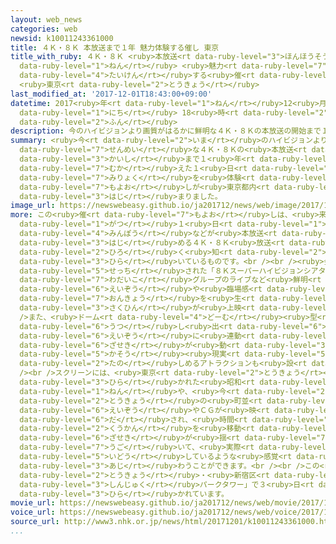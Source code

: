 ```yaml
---
layout: web_news
categories: web
newsid: k10011243361000
title: ４Ｋ・８Ｋ 本放送まで１年 魅力体験する催し 東京
title_with_ruby: ４Ｋ・８Ｋ <ruby>本放送<rt data-ruby-level="3">ほんほうそう</rt></ruby>まで１<ruby>年<rt
  data-ruby-level="1">ねん</rt></ruby> <ruby>魅力<rt data-ruby-level="7">みりょく</rt></ruby><ruby>体験<rt
  data-ruby-level="4">たいけん</rt></ruby>する<ruby>催<rt data-ruby-level="7">もよお</rt></ruby>し
  <ruby>東京<rt data-ruby-level="2">とうきょう</rt></ruby>
last_modified_at: '2017-12-01T18:43:00+09:00'
datetime: 2017<ruby>年<rt data-ruby-level="1">ねん</rt></ruby>12<ruby>月<rt data-ruby-level="1">がつ</rt></ruby>01<ruby>日<rt
  data-ruby-level="1">にち</rt></ruby> 18<ruby>時<rt data-ruby-level="2">じ</rt></ruby>43<ruby>分<rt
  data-ruby-level="2">ふん</rt></ruby>
description: 今のハイビジョンより画質がはるかに鮮明な４Ｋ・８Ｋの本放送の開始まで１年を迎えた１日、その魅力を体験してもらおうという催しが東京都内で始まりました。
summary: <ruby>今<rt data-ruby-level="2">いま</rt></ruby>のハイビジョンより<ruby>画質<rt data-ruby-level="5">がしつ</rt></ruby>がはるかに<ruby>鮮明<rt
  data-ruby-level="7">せんめい</rt></ruby>な４Ｋ・８Ｋの<ruby>本放送<rt data-ruby-level="3">ほんほうそう</rt></ruby>の<ruby>開始<rt
  data-ruby-level="3">かいし</rt></ruby>まで１<ruby>年<rt data-ruby-level="1">ねん</rt></ruby>を<ruby>迎<rt
  data-ruby-level="7">むか</rt></ruby>えた１<ruby>日<rt data-ruby-level="1">にち</rt></ruby>、その<ruby>魅力<rt
  data-ruby-level="7">みりょく</rt></ruby>を<ruby>体験<rt data-ruby-level="4">たいけん</rt></ruby>してもらおうという<ruby>催<rt
  data-ruby-level="7">もよお</rt></ruby>しが<ruby>東京都内<rt data-ruby-level="3">とうきょうとない</rt></ruby>で<ruby>始<rt
  data-ruby-level="3">はじ</rt></ruby>まりました。
image_url: https://newswebeasy.github.io/ja201712/news/web/image/2017/12/01/K10011243361_1712011754_1712011802_01_02.jpg
more: この<ruby>催<rt data-ruby-level="7">もよお</rt></ruby>しは、<ruby>来年<rt data-ruby-level="2">らいねん</rt></ruby>の１２<ruby>月<rt
  data-ruby-level="1">がつ</rt></ruby>１<ruby>日<rt data-ruby-level="1">にち</rt></ruby>にＮＨＫと<ruby>民放<rt
  data-ruby-level="4">みんぽう</rt></ruby>などが<ruby>本放送<rt data-ruby-level="3">ほんほうそう</rt></ruby>を<ruby>始<rt
  data-ruby-level="3">はじ</rt></ruby>める４Ｋ・８Ｋ<ruby>放送<rt data-ruby-level="3">ほうそう</rt></ruby>を<ruby>広<rt
  data-ruby-level="2">ひろ</rt></ruby>く<ruby>知<rt data-ruby-level="2">し</rt></ruby>ってもらおうと、ＮＨＫが<ruby>開<rt
  data-ruby-level="3">ひら</rt></ruby>いているものです。<br /><br /><ruby>会場<rt data-ruby-level="2">かいじょう</rt></ruby>に<ruby>設置<rt
  data-ruby-level="5">せっち</rt></ruby>された「８Ｋスーパーハイビジョンシアター」は３５０インチの<ruby>超巨大<rt data-ruby-level="7">ちょうきょだい</rt></ruby>スクリーンで、<ruby>和太鼓<rt
  data-ruby-level="7">わだいこ</rt></ruby>グループのライブなど<ruby>鮮明<rt data-ruby-level="7">せんめい</rt></ruby>な<ruby>映像<rt
  data-ruby-level="6">えいぞう</rt></ruby>や<ruby>臨場感<rt data-ruby-level="6">りんじょうかん</rt></ruby>あふれる<ruby>音響<rt
  data-ruby-level="7">おんきょう</rt></ruby>を<ruby>生<rt data-ruby-level="1">い</rt></ruby>かした<ruby>作品<rt
  data-ruby-level="3">さくひん</rt></ruby>が<ruby>上映<rt data-ruby-level="6">じょうえい</rt></ruby>されています。<br
  />また、<ruby>ドーム<rt data-ruby-level="4">どーむ</rt></ruby><ruby>型<rt data-ruby-level="4">がた</rt></ruby>をしたスクリーンに<ruby>映<rt
  data-ruby-level="6">うつ</rt></ruby>し<ruby>出<rt data-ruby-level="6">だ</rt></ruby>された８Ｋの<ruby>映像<rt
  data-ruby-level="6">えいぞう</rt></ruby>に<ruby>連動<rt data-ruby-level="4">れんどう</rt></ruby>して<ruby>座席<rt
  data-ruby-level="6">ざせき</rt></ruby>が<ruby>動<rt data-ruby-level="3">うご</rt></ruby>き、ＶＲ＝<ruby>仮想<rt
  data-ruby-level="5">かそう</rt></ruby><ruby>現実<rt data-ruby-level="5">げんじつ</rt></ruby>が<ruby>楽<rt
  data-ruby-level="2">たの</rt></ruby>しめるアトラクションも<ruby>設<rt data-ruby-level="5">もう</rt></ruby>けられています。<br
  /><br />スクリーンには、<ruby>東京<rt data-ruby-level="2">とうきょう</rt></ruby>オリンピックが<ruby>開<rt
  data-ruby-level="3">ひら</rt></ruby>かれた<ruby>昭和<rt data-ruby-level="3">しょうわ</rt></ruby>３９<ruby>年<rt
  data-ruby-level="1">ねん</rt></ruby>や、<ruby>今<rt data-ruby-level="2">いま</rt></ruby>の<ruby>東京<rt
  data-ruby-level="2">とうきょう</rt></ruby>の<ruby>町並<rt data-ruby-level="6">まちな</rt></ruby>みの<ruby>映像<rt
  data-ruby-level="6">えいぞう</rt></ruby>やＣＧが<ruby>映<rt data-ruby-level="6">うつ</rt></ruby>し<ruby>出<rt
  data-ruby-level="6">だ</rt></ruby>され、<ruby>時間<rt data-ruby-level="2">じかん</rt></ruby>や<ruby>空間<rt
  data-ruby-level="2">くうかん</rt></ruby>を<ruby>移動<rt data-ruby-level="5">いどう</rt></ruby>するたびに<ruby>座席<rt
  data-ruby-level="6">ざせき</rt></ruby>が<ruby>揺<rt data-ruby-level="7">ゆ</rt></ruby>れ<ruby>動<rt
  data-ruby-level="7">うご</rt></ruby>いて、<ruby>実際<rt data-ruby-level="5">じっさい</rt></ruby>に<ruby>移動<rt
  data-ruby-level="5">いどう</rt></ruby>しているような<ruby>感覚<rt data-ruby-level="4">かんかく</rt></ruby>を<ruby>味<rt
  data-ruby-level="3">あじ</rt></ruby>わうことができます。<br /><br />この<ruby>催<rt data-ruby-level="7">もよお</rt></ruby>しは、<ruby>東京<rt
  data-ruby-level="2">とうきょう</rt></ruby>・<ruby>新宿区<rt data-ruby-level="3">しんじゅくく</rt></ruby>の「<ruby>新宿<rt
  data-ruby-level="3">しんじゅく</rt></ruby>パークタワー」で３<ruby>日<rt data-ruby-level="1">にち</rt></ruby>まで<ruby>開<rt
  data-ruby-level="3">ひら</rt></ruby>かれています。
movie_url: https://newswebeasy.github.io/ja201712/news/web/movie/2017/12/01/k10011243361_201712011813_201712011815.mp4
voice_url: https://newswebeasy.github.io/ja201712/news/web/voice/2017/12/01/k10011243361_201712011813_201712011815.mp3
source_url: http://www3.nhk.or.jp/news/html/20171201/k10011243361000.html
...
```

